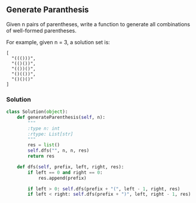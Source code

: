 ## Generate Paranthesis

Given n pairs of parentheses, write a function to generate all combinations of well-formed parentheses.

For example, given n = 3, a solution set is:
```
[
  "((()))",
  "(()())",
  "(())()",
  "()(())",
  "()()()"
]
```

### Solution

```python
class Solution(object):
    def generateParenthesis(self, n):
        """
        :type n: int
        :rtype: List[str]
        """
        res = list()
        self.dfs("", n, n, res)
        return res

    def dfs(self, prefix, left, right, res):
        if left == 0 and right == 0:
            res.append(prefix)

        if left > 0: self.dfs(prefix + "(", left - 1, right, res)
        if left < right: self.dfs(prefix + ")", left, right - 1, res)
```
